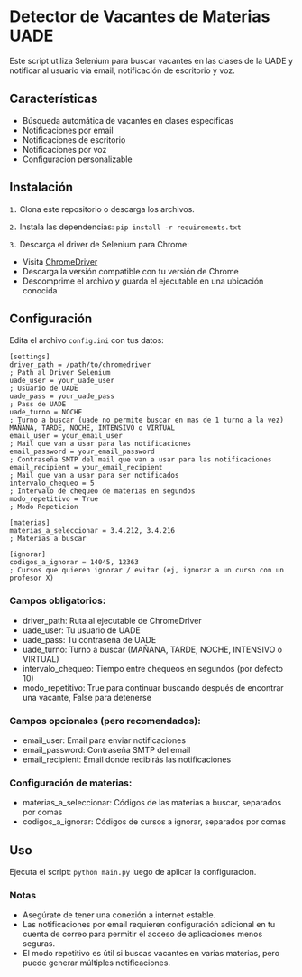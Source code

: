 # Detector de Vacantes de Materias UADE

Este script utiliza Selenium para buscar vacantes en las clases de la UADE y notificar al usuario vía email, notificación de escritorio y voz.

## Características

- Búsqueda automática de vacantes en clases específicas
- Notificaciones por email
- Notificaciones de escritorio
- Notificaciones por voz
- Configuración personalizable

## Instalación

```1.``` Clona este repositorio o descarga los archivos.

```2.``` Instala las dependencias: ```pip install -r requirements.txt```

```3.``` Descarga el driver de Selenium para Chrome:
- Visita [ChromeDriver](https://googlechromelabs.github.io/chrome-for-testing/#stable)
- Descarga la versión compatible con tu versión de Chrome
- Descomprime el archivo y guarda el ejecutable en una ubicación conocida

## Configuración

Edita el archivo `config.ini` con tus datos:

```
[settings]
driver_path = /path/to/chromedriver
; Path al Driver Selenium
uade_user = your_uade_user
; Usuario de UADE
uade_pass = your_uade_pass
; Pass de UADE
uade_turno = NOCHE
; Turno a buscar (uade no permite buscar en mas de 1 turno a la vez) MAÑANA, TARDE, NOCHE, INTENSIVO o VIRTUAL
email_user = your_email_user
; Mail que van a usar para las notificaciones
email_password = your_email_password
; Contraseña SMTP del mail que van a usar para las notificaciones
email_recipient = your_email_recipient
; Mail que van a usar para ser notificados
intervalo_chequeo = 5
; Intervalo de chequeo de materias en segundos
modo_repetitivo = True
; Modo Repeticion

[materias]
materias_a_seleccionar = 3.4.212, 3.4.216
; Materias a buscar

[ignorar]
codigos_a_ignorar = 14045, 12363
; Cursos que quieren ignorar / evitar (ej, ignorar a un curso con un profesor X)
```

### Campos obligatorios:
- driver_path: Ruta al ejecutable de ChromeDriver
- uade_user: Tu usuario de UADE
- uade_pass: Tu contraseña de UADE
- uade_turno: Turno a buscar (MAÑANA, TARDE, NOCHE, INTENSIVO o VIRTUAL)
- intervalo_chequeo: Tiempo entre chequeos en segundos (por defecto 10)
- modo_repetitivo: True para continuar buscando después de encontrar una vacante, False para detenerse

### Campos opcionales (pero recomendados):
- email_user: Email para enviar notificaciones
- email_password: Contraseña SMTP del email
- email_recipient: Email donde recibirás las notificaciones
### Configuración de materias:
- materias_a_seleccionar: Códigos de las materias a buscar, separados por comas
- codigos_a_ignorar: Códigos de cursos a ignorar, separados por comas

## Uso
Ejecuta el script: ```python main.py``` luego de aplicar la configuracion.

### Notas
- Asegúrate de tener una conexión a internet estable.
- Las notificaciones por email requieren configuración adicional en tu cuenta de correo para permitir el acceso de aplicaciones menos seguras.
- El modo repetitivo es útil si buscas vacantes en varias materias, pero puede generar múltiples notificaciones.


